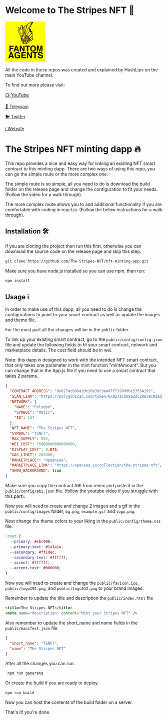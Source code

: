 # Welcome to The Stripes NFT 💎

![](https://github.com/The-Stripes-NFT/nft-minting-app/blob/main/logo-blob.png)

All the code in these repos was created and explained by HashLips on the main YouTube channel.

To find out more please visit:

[📺 YouTube](https://www.youtube.com/AliSolanki)

[💬 Telegram](https://t.me/studentsamaj)

[🐦 Twitter](https://twitter.com/thestripesnft)

[ℹ️ Website](https://thestripesnft.com/)

# The Stripes NFT minting dapp 🔥

This repo provides a nice and easy way for linking an existing NFT smart contract to this minting dapp. There are two ways of using this repo, you can go the simple route or the more complex one.

The simple route is so simple, all you need to do is download the build folder on the release page and change the configuration to fit your needs. (Follow the video for a walk through).

The more complex route allows you to add additional functionality if you are comfortable with coding in react.js. (Follow the below instructions for a walk through).

## Installation 🛠️

If you are cloning the project then run this first, otherwise you can download the source code on the release page and skip this step.

```sh
git clone https://github.com/The-Stripes-NFT/nft-minting-app.git
```

Make sure you have node.js installed so you can use npm, then run:

```sh
npm install
```

## Usage ℹ️

In order to make use of this dapp, all you need to do is change the configurations to point to your smart contract as well as update the images and theme file.

For the most part all the changes will be in the `public` folder.

To link up your existing smart contract, go to the `public/config/config.json` file and update the following fields to fit your smart contract, network and marketplace details. The cost field should be in wei.

Note: this dapp is designed to work with the intended NFT smart contract, that only takes one parameter in the mint function "mintAmount". But you can change that in the App.js file if you need to use a smart contract that takes 2 params.

```json
{
  "CONTRACT_ADDRESS": "0x827acb09a2dc20e39c9aad7f7190d9bc53534192",
  "SCAN_LINK": "https://polygonscan.com/token/0x827acb09a2dc20e39c9aad7f7190d9bc53534192",
  "NETWORK": {
    "NAME": "Polygon",
    "SYMBOL": "Matic",
    "ID": 137
  },
  "NFT_NAME": "The Stripes NFT",
  "SYMBOL": "TSNFT",
  "MAX_SUPPLY": 992,
  "WEI_COST": 75000000000000000,
  "DISPLAY_COST": 0.075,
  "GAS_LIMIT": 285000,
  "MARKETPLACE": "Opeansea",
  "MARKETPLACE_LINK": "https://opensea.io/collection/the-stripes-nft",
  "SHOW_BACKGROUND": true
}
```

Make sure you copy the contract ABI from remix and paste it in the `public/config/abi.json` file.
(follow the youtube video if you struggle with this part).

Now you will need to create and change 2 images and a gif in the `public/config/images` folder, `bg.png`, `example.gif` and `logo.png`.

Next change the theme colors to your liking in the `public/config/theme.css` file.

```css
:root {
  --primary: #ebc908;
  --primary-text: #1a1a1a;
  --secondary: #ff1dec;
  --secondary-text: #ffffff;
  --accent: #ffffff;
  --accent-text: #000000;
}
```

Now you will need to create and change the `public/favicon.ico`, `public/logo192.png`, and
`public/logo512.png` to your brand images.

Remember to update the title and description the `public/index.html` file

```html
<title>The Stripes NFT</title>
<meta name="description" content="Mint your Stripes NFT" />
```

Also remember to update the short_name and name fields in the `public/manifest.json` file

```json
{
  "short_name": "TSNFT",
  "name": "The Stripes NFT"
}
```

After all the changes you can run.

```sh
 npm run generate
```

Or create the build if you are ready to deploy.

```sh
npm run build


```

Now you can host the contents of the build folder on a server.

That's it! you're done.
